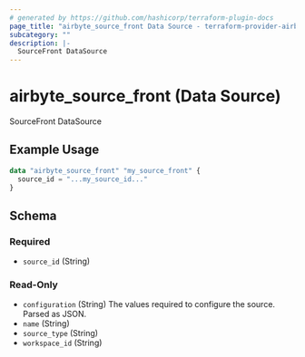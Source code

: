 ```yaml
---
# generated by https://github.com/hashicorp/terraform-plugin-docs
page_title: "airbyte_source_front Data Source - terraform-provider-airbyte"
subcategory: ""
description: |-
  SourceFront DataSource
---
```


# airbyte_source_front (Data Source)

SourceFront DataSource

## Example Usage

```terraform
data "airbyte_source_front" "my_source_front" {
  source_id = "...my_source_id..."
}
```

<!-- schema generated by tfplugindocs -->
## Schema

### Required

- `source_id` (String)

### Read-Only

- `configuration` (String) The values required to configure the source. Parsed as JSON.
- `name` (String)
- `source_type` (String)
- `workspace_id` (String)


